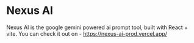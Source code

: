 # Nexus AI

Nexus AI is the google gemini powered ai prompt tool, built with React + vite.
You can check it out on - https://nexus-ai-prod.vercel.app/
